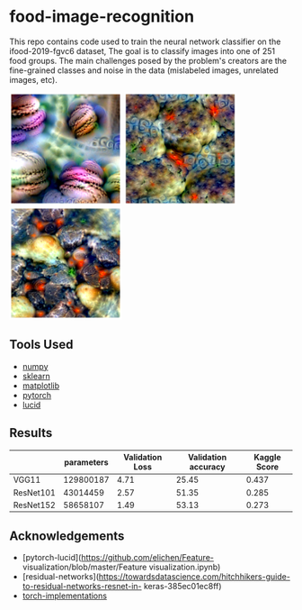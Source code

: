 # food-image-recognition

This repo contains code used to train the neural network classifier on the ifood-2019-fgvc6 dataset, The goal is to classify images into one of 251 food groups. The main challenges posed by the problem's creators are the fine-grained classes and noise in the data (mislabeled images, unrelated images, etc). 

<p float="left">
  <img src="/lucid-visualizations/class-1.png" width="200" />
  <img src="/lucid-visualizations/class-2.png" width="200" /> 
  <img src="/lucid-visualizations/class-3.png" width="200" />
</p>

## Tools Used 

* [numpy](https://numpy.org)
* [sklearn](https://scikit-learn.org/stable/)
* [matplotlib](https://matplotlib.org)
* [pytorch](https://pytorch.org)
* [lucid](https://github.com/tensorflow/lucid)

## Results

|           | parameters | Validation Loss | Validation accuracy  | Kaggle Score |
|-----------|------------|-----------------|----------------------|--------------|
| VGG11     | 129800187  | 4.71            | 25.45                | 0.437        |
| ResNet101 | 43014459   | 2.57            | 51.35                | 0.285        |
| ResNet152 | 58658107   | 1.49            | 53.13                | 0.273        |

## Acknowledgements 

* [pytorch-lucid](https://github.com/elichen/Feature- visualization/blob/master/Feature visualization.ipynb) 
* [residual-networks](https://towardsdatascience.com/hitchhikers-guide-to-residual-networks-resnet-in- keras-385ec01ec8ff) 
* [torch-implementations](https://pytorch.org/hub/pytorch_vision_resnet/) 
